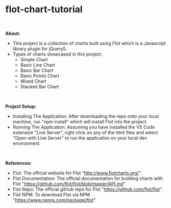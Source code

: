 # flot-chart-tutorial

<br>

**About:**

- This project is a collection of charts built using Flot which is a Javascript library plugin for jQueryS.
- Types of charts showcased in this project:
    - Simple Chart
    - Basic Line Chart
    - Basic Bar Chart
    - Basic Points Chart
    - Mixed Chart
    - Stacked Bar Chart

<br>

**Project Setup:**

- Installing The Application: After downloading the repo onto your local machine, run "npm install" which will install Flot into the project.
- Running The Application: Assuming you have installed the VS Code extension "Live Server", right click on any of the html files and select "Open with Live Server" to run the application on your local dev environment.

<br>

**References:**

- Flot: The official website for Flot "http://www.flotcharts.org/".
- Flot Documentation: The official documentation for building charts with Flot "https://github.com/flot/flot/blob/master/API.md".
- Flot Repo: The official github repo for Flot "https://github.com/flot/flot".
- Flot NPM: To download Flot via NPM "https://www.npmjs.com/package/flot".